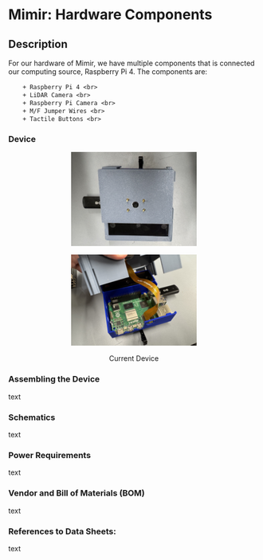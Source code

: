 # Mimir: Hardware Components

## Description
For our hardware of Mimir, we have multiple components that is connected our computing source, Raspberry Pi 4.  The components are: <br>
```
    + Raspberry Pi 4 <br>
    + LiDAR Camera <br>
    + Raspberry Pi Camera <br>
    + M/F Jumper Wires <br>
    + Tactile Buttons <br>
```

### Device
<p align="center">
<img src="./README-files/device.jpg" width="50%">
</p>

<p align="center">
<img src="./README-files/inner-device.jpg" width="50%">
</p>

<p align="center">
Current Device <br>
</p>


### Assembling the Device
text <br>


### Schematics
text <br>


### Power Requirements
text <br>


### Vendor and Bill of Materials (BOM)
text <br>


### References to Data Sheets:
text <br>